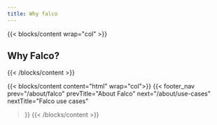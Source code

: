 ```yaml
---
title: Why falco
---
```


{{< blocks/content wrap="col" >}}
## Why Falco?
{{< /blocks/content >}}

{{< blocks/content content="html" wrap="col">}}
{{< footer_nav 
  prev="/about/falco"
  prevTitle="About Falco"
  next="/about/use-cases" 
  nextTitle="Falco use cases" 
>}}
{{< /blocks/content >}}